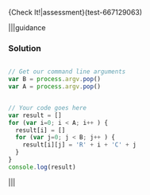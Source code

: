 {Check It!|assessment}(test-667129063)

|||guidance
### Solution
```javascript

// Get our command line arguments
var B = process.argv.pop()
var A = process.argv.pop()


// Your code goes here
var result = []
for (var i=0; i < A; i++ ) {
  result[i] = []
  for (var j=0; j < B; j++ ) {
    result[i][j] = 'R' + i + 'C' + j
  }
}
console.log(result)
```
|||